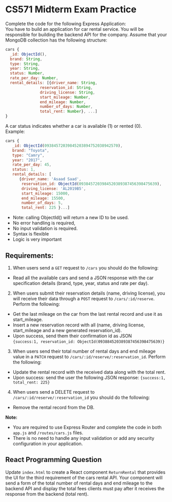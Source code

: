 # CS571 Midterm Exam Practice

Complete the code for the following Express Application:  
You have to build an application for car rental service. You will be responsible for building the backend API for the company. 
Assume that your MongoDB collection has the following structure: 
```javascript
cars { 
  _id: ObjectId(),  
  brand: String,  
  type: String,  
  year: String, 
  status: Number, 
  rate_per_day: Number, 
  rental_details: [{driver_name: String,  
               reservation_id: String, 
               driving_license: String, 
               start_mileage: Number,  
               end_mileage: Number, 
               number_of_days: Number,   
               total_rent: Number}, ...] 
} 
```
A car status indicates whether a car is available (1) or rented (0).   
Example: 
```javascript
cars {
   _id: ObjectId(09384572039845203894752038942570), 
   brand: "Toyota", 
   type: "Camry", 
   year: "2017", 
   rate_per_day: 45, 
   status: 1, 
   rental_details: [
      {driver_name: 'Asaad Saad', 
       reservation_id: ObjectId(0938457203984520389387456398475639), 
       driving_license: 'AL2019B5', 
       start_mileage: 15000, 
       end_mileage: 15500, 
       number_of_days: 5,
       total_rent: 225 }...] 
```
* Note: calling ObjectId() will return a new ID to be used.
* No error handling is required, 
* No input validation is required.
* Syntax is flexible
* Logic is very important


## Requirements: 
1. When users send a `GET` request to `/cars` you should do the following: 
  * Read all the available cars and send a JSON response with the car specification details (brand, type, year, status and rate per day). 
2. When users submit their reservation details (name, driving license), you will receive their data through a `POST` request to `/cars/:id/reserve`. Perform the following: 
  * Get the last mileage on the car from the last rental record and use it as start_mileage. 
  * Insert a new reservation record with all (name, driving license, start_mileage and a new generated reservation_id). 
  * Upon success, send them their confirmation id as JSON  
`{success:1, reservation_id: ObjectId(093884520389387456398475639)} `
3. When users send their total number of rental days and end mileage value in a `PATCH` request to `/cars/:id/reserve/:reservation_id`. Perform the following: 
  * Update the rental record with the received data along with the total rent. 
  * Upon success: send the user the following JSON response: 
`{success:1, total_rent: 225}`
4. When users send a DELETE request to `/cars/:id/reserve/:reservation_id`  you should do the following: 
  * Remove the rental record from the DB. 

**Note:**
* You are required to use Express Router and complete the code in both `app.js` and `/routes/cars.js` files. 
* There is no need to handle any input validation or add any security configuration in your application. 
  
  
## React Programming Question
Update `index.html` to create a React component `ReturnRental` that provides the UI for the third requirement of the cars rental API. Your component will send a form of the total number of rental days and end mileage to the backend API and display the total fees clients must pay after it receives the response from the backend (total rent).
